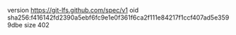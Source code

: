 version https://git-lfs.github.com/spec/v1
oid sha256:f416142fd2390a5ebf6fc9e1e0f361f6ca2f111e84217f1ccf407ad5e3599dbe
size 402
